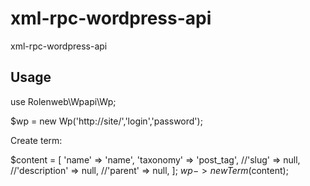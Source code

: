 # xml-rpc-wordpress-api
xml-rpc-wordpress-api


Usage
------

use Rolenweb\Wpapi\Wp;

$wp = new Wp('http://site/','login','password');


Create term:

$content = [
    'name' => 'name',
    'taxonomy' => 'post_tag',
    //'slug' => null,
    //'description' => null,
    //'parent' => null,
];
$wp->newTerm($content);